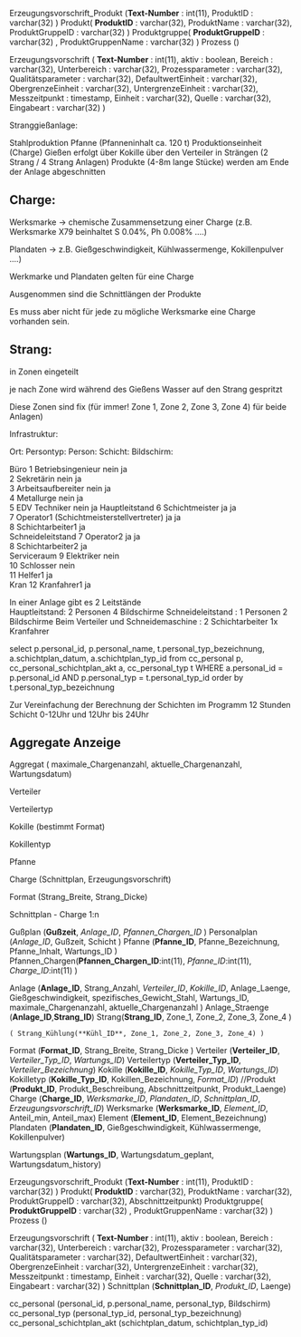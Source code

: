 
Erzeugungsvorschrift_Produkt (**Text-Number** : int(11), ProduktID : varchar(32) )
Produkt( **ProduktID** : varchar(32), ProduktName : varchar(32), ProduktGruppeID : varchar(32) )
Produktgruppe( **ProduktGruppeID** : varchar(32) , ProduktGruppenName : varchar(32) )
Prozess ()

Erzeugungsvorschrift ( **Text-Number** : int(11), aktiv : boolean, Bereich : varchar(32), Unterbereich : varchar(32), Prozessparameter : varchar(32), Qualitätsparameter : varchar(32), DefaultwertEinheit : varchar(32), ObergrenzeEinheit : varchar(32), UntergrenzeEinheit : varchar(32), Messzeitpunkt : timestamp, Einheit : varchar(32), Quelle : varchar(32), Eingabeart : varchar(32) )


Stranggießanlage:

Stahlproduktion
Pfanne (Pfanneninhalt ca. 120 t)
Produktionseinheit (Charge)
Gießen erfolgt über Kokille über den Verteiler in Strängen (2 Strang / 4 Strang Anlagen)
Produkte (4-8m lange Stücke) werden am Ende der Anlage abgeschnitten


## Charge:

Werksmarke -> chemische Zusammensetzung einer Charge (z.B. Werksmarke X79 beinhaltet S 0.04%, Ph 0.008% ....)

Plandaten -> z.B. Gießgeschwindigkeit, Kühlwassermenge, Kokillenpulver ....)

Werkmarke und Plandaten gelten für eine Charge

Ausgenommen sind die Schnittlängen der Produkte

Es muss aber nicht für jede zu mögliche  Werksmarke eine Charge vorhanden sein. 


## Strang:

in Zonen eingeteilt
 
je nach Zone wird während des Gießens Wasser auf den  Strang gespritzt
  
Diese Zonen sind fix (für immer! Zone 1, Zone 2, Zone 3, Zone 4) für beide Anlagen) 


Infrastruktur:

Ort:             Persontyp:     Person:                         Schicht:    Bildschirm:

Büro                1           Betriebsingenieur               nein            ja  
                    2           Sekretärin                      nein            ja  
                    3           Arbeitsaufbereiter              nein            ja  
                    4           Metallurge                      nein            ja  
                    5           EDV Techniker                   nein            ja 
Hauptleitstand      6           Schichtmeister                  ja              ja  
                    7           Operator1 
                                (Schichtmeisterstellvertreter)  ja              ja  
                    8           Schichtarbeiter1                ja  
Schneideleitstand   7           Operator2                       ja              ja  
                    8           Schichtarbeiter2                ja  
Serviceraum         9           Elektriker                      nein   
                    10          Schlosser                       nein   
                    11          Helfer1                         ja  
Kran                12          Kranfahrer1                     ja  
 
In einer Anlage gibt es 2 Leitstände  
Hauptleitstand:   2 Personen     4 Bildschirme 
Schneideleitstand :   1 Personen     2 Bildschirme 
Beim Verteiler und Schneidemaschine        : 2 Schichtarbeiter 1x Kranfahrer 

select p.personal_id, p.personal_name, t.personal_typ_bezeichnung,  a.schichtplan_datum, a.schichtplan_typ_id from cc_personal p, 
cc_personal_schichtplan_akt a, cc_personal_typ t WHERE a.personal_id = p.personal_id  AND p.personal_typ = t.personal_typ_id order by t.personal_typ_bezeichnung 

Zur Vereinfachung der Berechnung der Schichten im Programm 12 Stunden Schicht 0-12Uhr und 12Uhr bis 24Uhr 


## Aggregate Anzeige

Aggregat ( maximale_Chargenanzahl, aktuelle_Chargenanzahl, Wartungsdatum)

Verteiler

Verteilertyp

Kokille (bestimmt Format)

Kokillentyp

Pfanne

Charge (Schnittplan, Erzeugungsvorschrift)



Format (Strang_Breite, Strang_Dicke)


Schnittplan - Charge 1:n


Gußplan (**Gußzeit**, *Anlage_ID*, *Pfannen_Chargen_ID* )
Personalplan (*Anlage_ID*, Gußzeit, Schicht )
Pfanne (**Pfanne_ID**, Pfanne_Bezeichnung, Pfanne_Inhalt, Wartungs_ID )
Pfannen_Chargen(**Pfannen_Chargen_ID**:int(11), *Pfanne_ID*:int(11), *Charge_ID*:int(11) )
    
Anlage (**Anlage_ID**, Strang_Anzahl, *Verteiler_ID*, *Kokille_ID*, Anlage_Laenge, Gießgeschwindigkeit, spezifisches_Gewicht_Stahl, Wartungs_ID, maximale_Chargenanzahl, aktuelle_Chargenanzahl )
Anlage_Straenge (**Anlage_ID**,**Strang_ID**)
Strang(**Strang_ID**, Zone_1, Zone_2, Zone_3, Zone_4 )

    ( Strang_Kühlung(**Kühl_ID**, Zone_1, Zone_2, Zone_3, Zone_4) )

Format (**Format_ID**, Strang_Breite, Strang_Dicke )
Verteiler (**Verteiler_ID**, *Verteiler_Typ_ID*, *Wartungs_ID*)
Verteilertyp (**Verteiler_Typ_ID**, *Verteiler_Bezeichnung*)
Kokille (**Kokille_ID**, *Kokille_Typ_ID*, *Wartungs_ID*)
Kokilletyp (**Kokille_Typ_ID**, Kokillen_Bezeichnung, *Format_ID*)
//Produkt (**Produkt_ID**, Produkt_Beschreibung, Abschnittzeitpunkt, Produkt_Laenge)
Charge (**Charge_ID**, *Werksmarke_ID*, *Plandaten_ID*, *Schnittplan_ID*, *Erzeugungsvorschrift_ID*)
Werksmarke (**Werksmarke_ID**, *Element_ID*, Anteil_min, Anteil_max)
Element (**Element_ID**, Element_Bezeichnung)
Plandaten (**Plandaten_ID**, Gießgeschwindigkeit, Kühlwassermenge, Kokillenpulver)


Wartungsplan (**Wartungs_ID**, Wartungsdatum_geplant, Wartungsdatum_history)

Erzeugungsvorschrift_Produkt (**Text-Number** : int(11), ProduktID : varchar(32) )
Produkt( **ProduktID** : varchar(32), ProduktName : varchar(32), ProduktGruppeID : varchar(32), Abschnittzeitpunkt)
Produktgruppe( **ProduktGruppeID** : varchar(32) , ProduktGruppenName : varchar(32) )
Prozess ()

Erzeugungsvorschrift ( **Text-Number** : int(11), aktiv : boolean, Bereich : varchar(32), Unterbereich : varchar(32), Prozessparameter : varchar(32), Qualitätsparameter : varchar(32), DefaultwertEinheit : varchar(32), ObergrenzeEinheit : varchar(32), UntergrenzeEinheit : varchar(32), Messzeitpunkt : timestamp, Einheit : varchar(32), Quelle : varchar(32), Eingabeart : varchar(32) )
Schnittplan (**Schnittplan_ID**, *Produkt_ID*, Laenge)



cc_personal (personal_id, p.personal_name, personal_typ, Bildschirm)
cc_personal_typ (personal_typ_id, personal_typ_bezeichnung)
cc_personal_schichtplan_akt (schichtplan_datum, schichtplan_typ_id)
